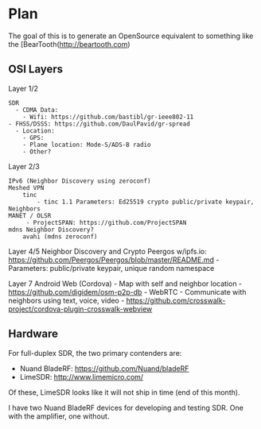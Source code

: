 # Plan

The goal of this is to generate an OpenSource equivalent to something like the [BearTooth(http://beartooth.com)

## OSI Layers

Layer 1/2

    SDR
      - CDMA Data:
        - Wifi: https://github.com/bastibl/gr-ieee802-11
	- FHSS/DSSS: https://github.com/DaulPavid/gr-spread
      - Location:
        - GPS: 
        - Plane location: Mode-S/ADS-B radio
        - Other?

Layer 2/3

    IPv6 (Neighbor Discovery using zeroconf)
    Meshed VPN
        tinc
            - tinc 1.1 Parameters: Ed25519 crypto public/private keypair, Neighbors
    MANET / OLSR
         - ProjectSPAN: https://github.com/ProjectSPAN
    mdns Neighbor Discovery?
        avahi (mdns zeroconf)

Layer 4/5
    Neighbor Discovery and Crypto
        Peergos w/ipfs.io: https://github.com/Peergos/Peergos/blob/master/README.md
            - Parameters: public/private keypair, unique random namespace

Layer 7
    Android
        Web (Cordova)
            - Map with self and neighbor location
                -  https://github.com/digidem/osm-p2p-db
            - WebRTC
                - Communicate with neighbors using text, voice, video
                - https://github.com/crosswalk-project/cordova-plugin-crosswalk-webview

## Hardware

For full-duplex SDR, the two primary contenders are:

 - Nuand BladeRF: https://github.com/Nuand/bladeRF
 - LimeSDR: http://www.limemicro.com/

Of these, LimeSDR looks like it will not ship in time (end of this month).

I have two Nuand BladeRF devices for developing and testing SDR. One with the amplifier, one without.

